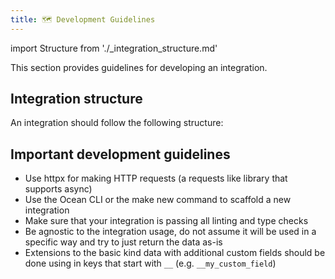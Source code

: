 ```yaml
---
title: 🗺 Development Guidelines
---
```


import Structure from './_integration_structure.md'

This section provides guidelines for developing an integration.

## Integration structure

An integration should follow the following structure:

<Structure />

## Important development guidelines

- Use httpx for making HTTP requests (a requests like library that supports async)
- Use the Ocean CLI or the make new command to scaffold a new integration
- Make sure that your integration is passing all linting and type checks
- Be agnostic to the integration usage, do not assume it will be used in a specific way and try to just return the data as-is
- Extensions to the basic kind data with additional custom fields should be done using in keys that start with `__` (e.g. `__my_custom_field`)